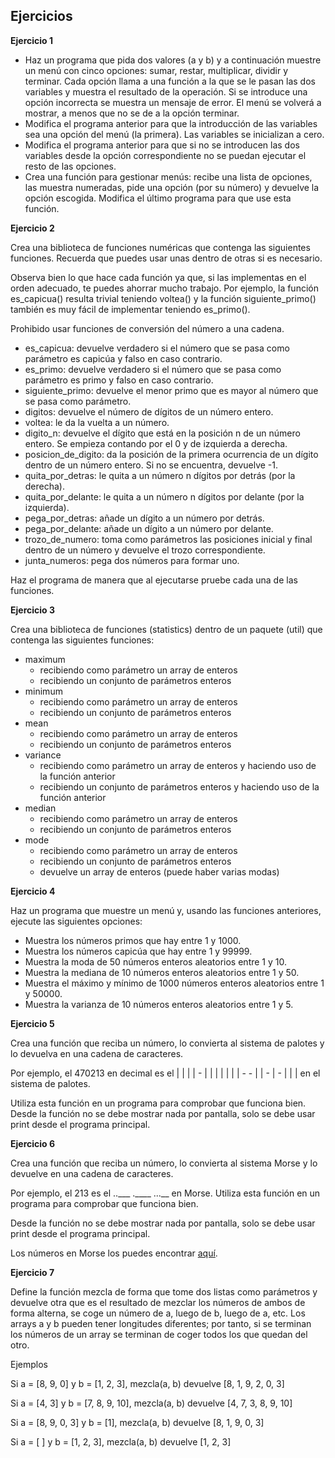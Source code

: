 ## Ejercicios

**Ejercicio 1**

- Haz un programa que pida dos valores (a y b) y a continuación muestre un menú con cinco opciones: sumar, restar, multiplicar, dividir y terminar. Cada opción llama a una función a la que se le pasan las dos variables y muestra el resultado de la operación. Si se introduce una opción incorrecta se muestra un mensaje de error. El menú se volverá a mostrar, a menos que no se de a la opción terminar.
- Modifica el programa anterior para que la introducción de las variables sea una opción del menú (la primera). Las variables se inicializan a cero.
- Modifica el programa anterior para que si no se introducen las dos variables desde la opción correspondiente no se puedan ejecutar el resto de las opciones.
- Crea una función para gestionar menús: recibe una lista de opciones, las muestra numeradas, pide una opción (por su número) y devuelve la opción escogida. Modifica el último programa para que use esta función. 

**Ejercicio 2**

Crea una biblioteca de funciones numéricas que contenga las siguientes funciones. Recuerda que puedes usar unas dentro de otras si es necesario.

Observa bien lo que hace cada función ya que, si las implementas en el orden adecuado, te puedes ahorrar mucho trabajo. Por ejemplo, la función es\_capicua() resulta trivial teniendo voltea() y la función siguiente\_primo() también es muy fácil de implementar teniendo es\_primo().

Prohibido usar funciones de conversión del número a una cadena.

- es\_capicua: devuelve verdadero si el número que se pasa como parámetro es capicúa y falso en caso contrario.
- es\_primo: devuelve verdadero si el número que se pasa como parámetro es primo y falso en caso contrario.
- siguiente\_primo: devuelve el menor primo que es mayor al número que se pasa como parámetro.
- digitos: devuelve el número de dígitos de un número entero.
- voltea: le da la vuelta a un número.
- digito\_n: devuelve el dígito que está en la posición n de un número entero. Se empieza contando por el 0 y de izquierda a derecha.
- posicion\_de\_digito: da la posición de la primera ocurrencia de un dígito dentro de un número entero. Si no se encuentra, devuelve -1.
- quita\_por\_detras: le quita a un número n dígitos por detrás (por la derecha).
- quita\_por\_delante: le quita a un número n dígitos por delante (por la izquierda).
- pega\_por\_detras: añade un dígito a un número por detrás.
- pega\_por\_delante: añade un dígito a un número por delante.
- trozo\_de\_numero: toma como parámetros las posiciones inicial y final dentro de un número y devuelve el trozo correspondiente.
- junta\_numeros: pega dos números para formar uno.

Haz el programa de manera que al ejecutarse pruebe cada una de las funciones.

**Ejercicio 3**

Crea una biblioteca de funciones (statistics) dentro de un paquete (util) que contenga las siguientes funciones:

- maximum
  - recibiendo como parámetro un array de enteros
  - recibiendo un conjunto de parámetros enteros
- minimum
  - recibiendo como parámetro un array de enteros 
  - recibiendo un conjunto de parámetros enteros
- mean
  - recibiendo como parámetro un array de enteros 
  - recibiendo un conjunto de parámetros enteros
- variance
  - recibiendo como parámetro un array de enteros y haciendo uso de la función anterior
  - recibiendo un conjunto de parámetros enteros y haciendo uso de la función anterior
- median
  - recibiendo como parámetro un array de enteros 
  - recibiendo un conjunto de parámetros enteros
- mode
  - recibiendo como parámetro un array de enteros 
  - recibiendo un conjunto de parámetros enteros
  - devuelve un array de enteros (puede haber varias modas)

**Ejercicio 4**

Haz un programa que muestre un menú y, usando las funciones anteriores, ejecute las siguientes opciones:

- Muestra los números primos que hay entre 1 y 1000.
- Muestra los números capicúa que hay entre 1 y 99999.
- Muestra la moda de 50 números enteros aleatorios entre 1 y 10.
- Muestra la mediana de 10 números enteros aleatorios entre 1 y 50.
- Muestra el máximo y mínimo de 1000 números enteros aleatorios entre 1 y 50000.
- Muestra la varianza de 10 números enteros aleatorios entre 1 y 5.

**Ejercicio 5**

Crea una función que reciba un número, lo convierta al sistema de palotes y lo devuelva en una cadena de caracteres. 

Por ejemplo, el 470213 en decimal es el | | | | - | | | | | | | - - | | - | - | | | en el sistema de palotes. 

Utiliza esta función en un programa para comprobar que funciona bien. Desde la función no se debe mostrar nada por pantalla, solo se debe usar print desde el programa principal.

**Ejercicio 6**

Crea una función que reciba un número, lo convierta al sistema Morse y lo devuelve en una cadena de caracteres. 

Por ejemplo, el 213 es el ..___ .____ ...__ en Morse. Utiliza esta función en un programa para comprobar que funciona bien.

Desde la función no se debe mostrar nada por pantalla, solo se debe usar print desde el programa principal.

Los números en Morse los puedes encontrar [aquí](https://morsecw.com/alfabeto.html#numeros).

**Ejercicio 7**

Define la función mezcla de forma que tome dos listas como parámetros y devuelve otra que es el resultado de mezclar los números de ambos de forma alterna, se coge un número de a, luego de b, luego de a, etc. Los arrays a y b pueden tener longitudes diferentes; por tanto, si se terminan los números de un array se terminan de coger todos los que quedan del otro.

Ejemplos

Si a = [8, 9, 0] y b = [1, 2, 3], mezcla(a, b) devuelve [8, 1, 9, 2, 0, 3]

Si a = [4, 3] y b = [7, 8, 9, 10], mezcla(a, b) devuelve [4, 7, 3, 8, 9, 10]

Si a = [8, 9, 0, 3] y b = [1], mezcla(a, b) devuelve [8, 1, 9, 0, 3]

Si a = [ ] y b = [1, 2, 3], mezcla(a, b) devuelve [1, 2, 3]


